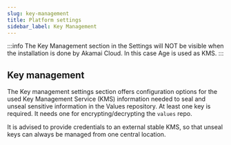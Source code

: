```yaml
---
slug: key-management
title: Platform settings
sidebar_label: Key Management
---
```


:::info
The Key Management section in the Settings will NOT be visible when the installation is done by Akamai Cloud. In this case Age is used as KMS.
:::

## Key management

The Key management settings section offers configuration options for the used Key Management Service (KMS) information needed to seal and unseal sensitive information in the Values repository. At least one key is required. It needs one for encrypting/decrypting the `values` repo.

It is advised to provide credentials to an external stable KMS, so that unseal keys can always be managed from one central location.
